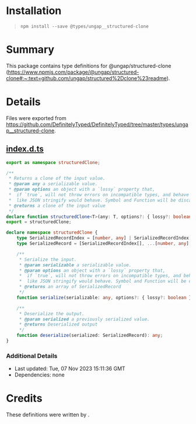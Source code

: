 # Installation
> `npm install --save @types/ungap__structured-clone`

# Summary
This package contains type definitions for @ungap/structured-clone (https://www.npmjs.com/package/@ungap/structured-clone#:~:text=github.com/ungap/structured%2Dclone%23readme).

# Details
Files were exported from https://github.com/DefinitelyTyped/DefinitelyTyped/tree/master/types/ungap__structured-clone.
## [index.d.ts](https://github.com/DefinitelyTyped/DefinitelyTyped/tree/master/types/ungap__structured-clone/index.d.ts)
````ts
export as namespace structuredClone;

/**
 * Returns a clone of the input value.
 * @param any a serializable value.
 * @param options an object with a `lossy` property that,
 *  if `true`, will not throw errors on incompatible types, and behave more
 *  like JSON stringify would behave. Symbol and Function will be discarded.
 * @returns a clone of the input value
 */
declare function structuredClone<T>(any: T, options?: { lossy?: boolean }): T;
export = structuredClone;

declare namespace structuredClone {
    type SerializedRecordIndex = [number, any] | SerializedRecordIndex[];
    type SerializedRecord = [SerializedRecordIndex[], ...[number, any][]];

    /**
     * Serialize the input.
     * @param serializable a serializable value.
     * @param options an object with a `lossy` property that,
     *  if `true`, will not throw errors on incompatible types, and behave more
     *  like JSON stringify would behave. Symbol and Function will be discarded.
     * @returns an array of SerializedRecord
     */
    function serialize(serializable: any, options?: { lossy?: boolean }): SerializedRecord;

    /**
     * Deserialize the output.
     * @param serialized a previously serialized value.
     * @returns Deserialized output
     */
    function deserialize(serialized: SerializedRecord): any;
}

````

### Additional Details
 * Last updated: Tue, 07 Nov 2023 15:11:36 GMT
 * Dependencies: none

# Credits
These definitions were written by .
